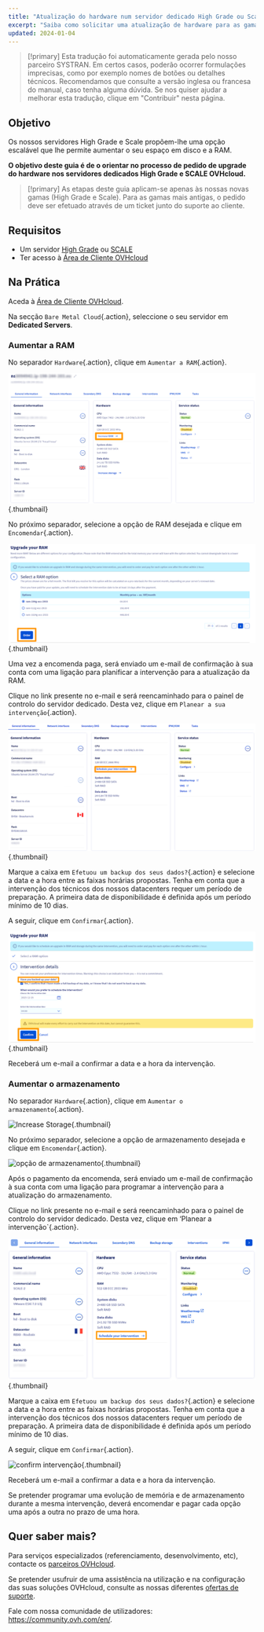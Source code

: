```yaml
---
title: "Atualização do hardware num servidor dedicado High Grade ou Scale"
excerpt: "Saiba como solicitar uma atualização de hardware para as gamas High Grade e SCALE através da Área de Cliente"
updated: 2024-01-04
---
```


> [!primary]
> Esta tradução foi automaticamente gerada pelo nosso parceiro SYSTRAN. Em certos casos, poderão ocorrer formulações imprecisas, como por exemplo nomes de botões ou detalhes técnicos. Recomendamos que consulte a versão inglesa ou francesa do manual, caso tenha alguma dúvida. Se nos quiser ajudar a melhorar esta tradução, clique em "Contribuir" nesta página.
>

## Objetivo

Os nossos servidores High Grade e Scale propõem-lhe uma opção escalável que lhe permite aumentar o seu espaço em disco e a RAM.

**O objetivo deste guia é de o orientar no processo de pedido de upgrade do hardware nos servidores dedicados High Grade e SCALE OVHcloud.**

> [!primary]
> As etapas deste guia aplicam-se apenas às nossas novas gamas (High Grade e Scale). Para as gamas mais antigas, o pedido deve ser efetuado através de um ticket junto do suporte ao cliente.

## Requisitos

- Um servidor [High Grade](/links/bare-metal/bare-metalhigh-grade/) ou [SCALE](/links/bare-metal/bare-metalscale/)
- Ter acesso à [Área de Cliente OVHcloud](/links/manager)

## Na Prática

Aceda à [Área de Cliente OVHcloud](/links/manager).

Na secção `Bare Metal Cloud`{.action}, seleccione o seu servidor em **Dedicated Servers**.

### Aumentar a RAM

No separador `Hardware`{.action}, clique em `Aumentar a RAM`{.action}.

![increase RAM](images/increaseram.png){.thumbnail}

No próximo separador, selecione a opção de RAM desejada e clique em `Encomendar`{.action}.

![storage option](images/selectram.png){.thumbnail}

Uma vez a encomenda paga, será enviado um e-mail de confirmação à sua conta com uma ligação para planificar a intervenção para a atualização da RAM.

Clique no link presente no e-mail e será reencaminhado para o painel de controlo do servidor dedicado. Desta vez, clique em `Planear a sua intervenção`{.action}.

![schedule intervenção](images/ramintervention.png){.thumbnail}

Marque a caixa em `Efetuou um backup dos seus dados?`{.action} e selecione a data e a hora entre as faixas horárias propostas. Tenha em conta que a intervenção dos técnicos dos nossos datacenters requer um período de preparação. A primeira data de disponibilidade é definida após um período mínimo de 10 dias.

A seguir, clique em `Confirmar`{.action}.

![confirm intervenção](images/ramconfirm.png){.thumbnail}

Receberá um e-mail a confirmar a data e a hora da intervenção.

### Aumentar o armazenamento

No separador `Hardware`{.action}, clique em `Aumentar o armazenamento`{.action}.

![Increase Storage](images/increasestorage.png){.thumbnail}

No próximo separador, selecione a opção de armazenamento desejada e clique em `Encomendar`{.action}.

![opção de armazenamento](images/selectstorage.png){.thumbnail}

Após o pagamento da encomenda, será enviado um e-mail de confirmação à sua conta com uma ligação para programar a intervenção para a atualização do armazenamento.

Clique no link presente no e-mail e será reencaminhado para o painel de controlo do servidor dedicado. Desta vez, clique em ‘Planear a intervenção`{.action}.

![schedule intervenção](images/storageintervention.png){.thumbnail}

Marque a caixa em `Efetuou um backup dos seus dados?`{.action} e selecione a data e a hora entre as faixas horárias propostas. Tenha em conta que a intervenção dos técnicos dos nossos datacenters requer um período de preparação. A primeira data de disponibilidade é definida após um período mínimo de 10 dias.

A seguir, clique em `Confirmar`{.action}.

![confirm intervenção](images/confirmintervention.png){.thumbnail}

Receberá um e-mail a confirmar a data e a hora da intervenção.

Se pretender programar uma evolução de memória e de armazenamento durante a mesma intervenção, deverá encomendar e pagar cada opção uma após a outra no prazo de uma hora.

## Quer saber mais? <a name="go-further"></a>
 
Para serviços especializados (referenciamento, desenvolvimento, etc), contacte os [parceiros OVHcloud](/links/partner).
 
Se pretender usufruir de uma assistência na utilização e na configuração das suas soluções OVHcloud, consulte as nossas diferentes [ofertas de suporte](https://www.ovhcloud.com/pt/support-levels/).
 
Fale com nossa comunidade de utilizadores: <https://community.ovh.com/en/>.
